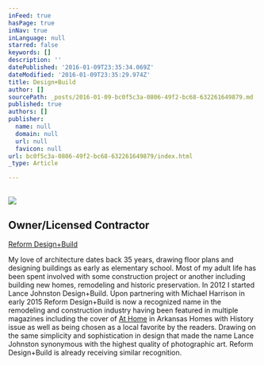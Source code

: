 ```yaml
---
inFeed: true
hasPage: true
inNav: true
inLanguage: null
starred: false
keywords: []
description: ''
datePublished: '2016-01-09T23:35:34.069Z'
dateModified: '2016-01-09T23:35:29.974Z'
title: Design+Build
author: []
sourcePath: _posts/2016-01-09-bc0f5c3a-0806-49f2-bc68-632261649879.md
published: true
authors: []
publisher:
  name: null
  domain: null
  url: null
  favicon: null
url: bc0f5c3a-0806-49f2-bc68-632261649879/index.html
_type: Article

---
```

## 

## ![](https://s3-us-west-2.amazonaws.com/the-grid-img/p/acc4ee11431fcd17680d9600e9b7bdae725ea359.jpg)

## Owner/Licensed Contractor  
[Reform Design+Build][0]  

My love of architecture dates back 35 years, drawing floor plans and designing buildings as early as elementary school.  Most of my adult life has been spent involved with some construction project or another including building new homes, remodeling and historic preservation.  In 2012 I started Lance Johnston Design+Build.  Upon partnering with Michael Harrison in early 2015 Reform Design+Build is now a recognized name in the remodeling and construction industry having been featured in multiple magazines including the cover of [At Home][1] in Arkansas Homes with History issue as well as being chosen as a local favorite by the readers.  Drawing on the same simplicity and sophistication in design that made the name Lance Johnston synonymous with the highest quality of photographic art. Reform Design+Build is already receiving similar recognition.

[0]: https://thegrid.ai/reform-design-build/
[1]: http://athomearkansas.com/article/portrait-of-a-home/